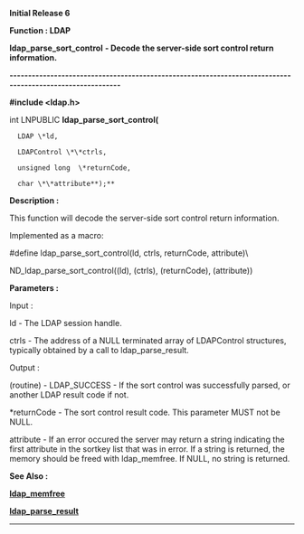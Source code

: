 




<!--
 /\* Font Definitions \*/
 @font-face
 {font-family:Helv;
 panose-1:2 11 6 4 2 2 2 3 2 4;}
@font-face
 {font-family:"Cambria Math";
 panose-1:2 4 5 3 5 4 6 3 2 4;}
 /\* Style Definitions \*/
 p.MsoNormal, li.MsoNormal, div.MsoNormal
 {margin-top:0cm;
 margin-right:0cm;
 margin-bottom:8.0pt;
 margin-left:0cm;
 line-height:107%;
 font-size:11.0pt;
 font-family:"Calibri",sans-serif;}
.MsoChpDefault
 {font-size:11.0pt;}
.MsoPapDefault
 {margin-bottom:8.0pt;
 line-height:107%;}
 /\* Page Definitions \*/
 @page WordSection1
 {size:612.0pt 792.0pt;
 margin:72.0pt 72.0pt 72.0pt 72.0pt;}
div.WordSection1
 {page:WordSection1;}
-->




**Initial Release 6**



**Function : LDAP**



**ldap\_parse\_sort\_control** **- Decode
the server-side sort control return information.**


**----------------------------------------------------------------------------------------------------------**



**#include <ldap.h>**



int
LNPUBLIC **ldap\_parse\_sort\_control(**  

      LDAP \*ld,  

      LDAPControl \*\*ctrls,  

      unsigned long  \*returnCode,  

      char \*\*attribute**);**



**Description :**



This
function will decode the server-side sort control return information.


 


Implemented
as a macro:


 


#define
ldap\_parse\_sort\_control(ld, ctrls, returnCode, attribute)\


             
ND\_ldap\_parse\_sort\_control((ld), (ctrls), (returnCode), (attribute))


 


**Parameters :**



Input :  

ld  -  The LDAP session handle.  

  

ctrls  -  The address of a NULL terminated array of LDAPControl structures,
typically obtained by a call to ldap\_parse\_result.  

  




Output :  

(routine)  -  LDAP\_SUCCESS  - If the sort control was successfully parsed, or
another LDAP result code if not.  

  

  

\*returnCode  -  The sort control result code.  This parameter MUST not be NULL.  

  

attribute  -  If an error occured the server may return a string indicating the
first attribute in the sortkey list that was in error.  If a string is
returned, the memory should be freed with ldap\_memfree.  If NULL, no string is
returned.  

  




 **See Also :**


**[ldap\_memfree](notes:///8525872100478C66/61FD4E9848264AD28525620B006BA8BD/F11748459A77A7EE85256F5C00488A7A)**


**[ldap\_parse\_result](notes:///8525872100478C66/61FD4E9848264AD28525620B006BA8BD/E8CA6F020C2423F385256F5C00488A71)**



----------------------------------------------------------------------------------------------------------


 





